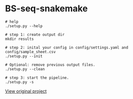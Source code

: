 # BS-seq-snakemake

```
# help
./setup.py --help

# step 1: create output dir
mkdir results

# step 2: inital your config in config/settings.yaml and config/sample_sheet.csv
./setup.py --init

# Optional: remove previous output files.
./setup.py --clean

# step 3: start the pipeline.
./setup.py -s
```

[View original project](https://github.com/BIMSBbioinfo/pigx_bsseq)

